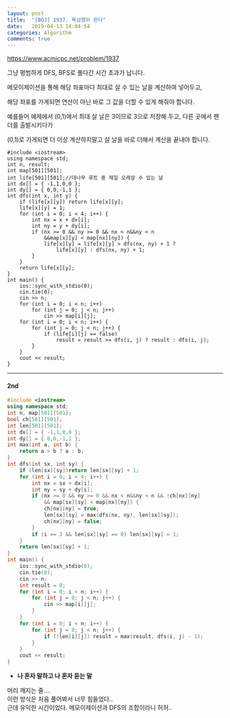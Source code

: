 ```yaml
---
layout: post
title:  "[BOJ] 1937. 욕심쟁이 판다"
date:   2019-04-13 14:04:54
categories: Algorithm
comments: true
---
```


https://www.acmicpc.net/problem/1937  


그냥 평범하게 DFS, BFS로 풀다간 시간 초과가 납니다.  

메모이제이션을 통해 해당 좌표마다 최대로 살 수 있는 날을 계산하여 넣어두고,  


해당 좌표를 가게되면 연산이 아닌 바로 그 값을 더할 수 있게 해줘야 합니다.  

예를들어 예제에서 (0,1)에서 최대 살 날은 3이므로 3으로 저장해 두고, 다른 곳에서 팬더를 출발시키다가  

(0,1)로 가게되면 더 이상 계산하지말고 살 날을 바로 더해서 계산을 끝내야 합니다.  


~~~
#include <iostream>
using namespace std;
int n, result;
int map[501][501];
int life[501][501];//대나무 루트 중 제일 오래살 수 있는 날
int dx[] = { -1,1,0,0 };
int dy[] = { 0,0,-1,1 };
int dfs(int x, int y) {
    if (life[x][y]) return life[x][y];
    life[x][y] = 1;
    for (int i = 0; i < 4; i++) {
        int nx = x + dx[i];
        int ny = y + dy[i];
        if (nx >= 0 && ny >= 0 && nx < n&&ny < n
            &&map[x][y] < map[nx][ny]) {
            life[x][y] = life[x][y] > dfs(nx, ny) + 1 ? 
                life[x][y] : dfs(nx, ny) + 1;
        }
    }
    return life[x][y];
}
int main() {
    ios::sync_with_stdio(0);
    cin.tie(0);
    cin >> n;
    for (int i = 0; i < n; i++)
        for (int j = 0; j < n; j++)
            cin >> map[i][j];
    for (int i = 0; i < n; i++) {
        for (int j = 0; j < n; j++) {
            if (life[i][j] == false)
                result = result >= dfs(i, j) ? result : dfs(i, j);
        }
    }
    cout << result;
}
~~~

---  

#### 2nd

~~~cpp
#include <iostream>
using namespace std;
int n, map[501][501];
bool ch[501][501];
int len[501][501];
int dx[] = { -1,1,0,0 };
int dy[] = { 0,0,-1,1 };
int max(int a, int b) {
    return a > b ? a : b;
}
int dfs(int sx, int sy) {
    if (len[sx][sy])return len[sx][sy] + 1;
    for (int i = 0; i < 4; i++) {
        int nx = sx + dx[i];
        int ny = sy + dy[i];
        if (nx >= 0 && ny >= 0 && nx < n&&ny < n && !ch[nx][ny]
            && map[sx][sy] < map[nx][ny]) {
            ch[nx][ny] = true;
            len[sx][sy] = max(dfs(nx, ny), len[sx][sy]);
            ch[nx][ny] = false;
        }
        if (i == 3 && len[sx][sy] == 0) len[sx][sy] = 1;
    }
    return len[sx][sy] + 1;
}
int main() {
    ios::sync_with_stdio(0);
    cin.tie(0);
    cin >> n;
    int result = 0;
    for (int i = 0; i < n; i++) {
        for (int j = 0; j < n; j++) {
            cin >> map[i][j];
        }
    }
    for (int i = 0; i < n; i++) {
        for (int j = 0; j < n; j++) {
            if (!len[i][j]) result = max(result, dfs(i, j) - 1);
        }
    }
    cout << result;
}
~~~


- **나 혼자 말하고 나 혼자 듣는 말**

머리 깨지는 줄....  
이런 방식은 처음 풀어봐서 너무 힘들었다..  
근데 유익한 시간이었다. 메모이제이션과 DFS의 조합이라니 허허..  

